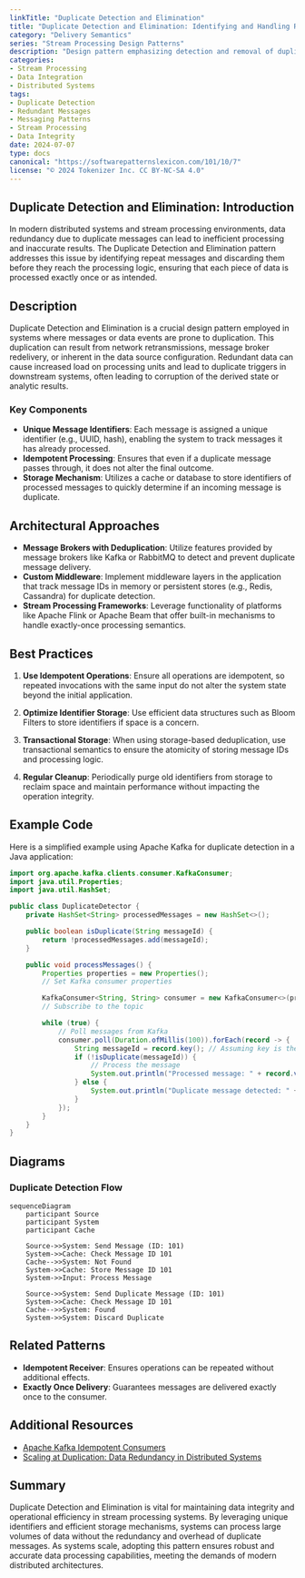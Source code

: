 ```yaml
---
linkTitle: "Duplicate Detection and Elimination"
title: "Duplicate Detection and Elimination: Identifying and Handling Redundant Messages"
category: "Delivery Semantics"
series: "Stream Processing Design Patterns"
description: "Design pattern emphasizing detection and removal of duplicate messages in stream processing environments, ensuring efficient and accurate processing without redundancy."
categories:
- Stream Processing
- Data Integration
- Distributed Systems
tags:
- Duplicate Detection
- Redundant Messages
- Messaging Patterns
- Stream Processing
- Data Integrity
date: 2024-07-07
type: docs
canonical: "https://softwarepatternslexicon.com/101/10/7"
license: "© 2024 Tokenizer Inc. CC BY-NC-SA 4.0"
---
```


## Duplicate Detection and Elimination: Introduction

In modern distributed systems and stream processing environments, data redundancy due to duplicate messages can lead to inefficient processing and inaccurate results. The Duplicate Detection and Elimination pattern addresses this issue by identifying repeat messages and discarding them before they reach the processing logic, ensuring that each piece of data is processed exactly once or as intended.

## Description

Duplicate Detection and Elimination is a crucial design pattern employed in systems where messages or data events are prone to duplication. This duplication can result from network retransmissions, message broker redelivery, or inherent in the data source configuration. Redundant data can cause increased load on processing units and lead to duplicate triggers in downstream systems, often leading to corruption of the derived state or analytic results.

### Key Components

- **Unique Message Identifiers**: Each message is assigned a unique identifier (e.g., UUID, hash), enabling the system to track messages it has already processed.
- **Idempotent Processing**: Ensures that even if a duplicate message passes through, it does not alter the final outcome.
- **Storage Mechanism**: Utilizes a cache or database to store identifiers of processed messages to quickly determine if an incoming message is duplicate.

## Architectural Approaches

- **Message Brokers with Deduplication**: Utilize features provided by message brokers like Kafka or RabbitMQ to detect and prevent duplicate message delivery.
- **Custom Middleware**: Implement middleware layers in the application that track message IDs in memory or persistent stores (e.g., Redis, Cassandra) for duplicate detection.
- **Stream Processing Frameworks**: Leverage functionality of platforms like Apache Flink or Apache Beam that offer built-in mechanisms to handle exactly-once processing semantics.

## Best Practices

1. **Use Idempotent Operations**: Ensure all operations are idempotent, so repeated invocations with the same input do not alter the system state beyond the initial application.
   
2. **Optimize Identifier Storage**: Use efficient data structures such as Bloom Filters to store identifiers if space is a concern.
   
3. **Transactional Storage**: When using storage-based deduplication, use transactional semantics to ensure the atomicity of storing message IDs and processing logic.

4. **Regular Cleanup**: Periodically purge old identifiers from storage to reclaim space and maintain performance without impacting the operation integrity.

## Example Code

Here is a simplified example using Apache Kafka for duplicate detection in a Java application:

```java
import org.apache.kafka.clients.consumer.KafkaConsumer;
import java.util.Properties;
import java.util.HashSet;

public class DuplicateDetector {
    private HashSet<String> processedMessages = new HashSet<>();

    public boolean isDuplicate(String messageId) {
        return !processedMessages.add(messageId);
    }

    public void processMessages() {
        Properties properties = new Properties();
        // Set Kafka consumer properties

        KafkaConsumer<String, String> consumer = new KafkaConsumer<>(properties);
        // Subscribe to the topic

        while (true) {
            // Poll messages from Kafka
            consumer.poll(Duration.ofMillis(100)).forEach(record -> {
                String messageId = record.key(); // Assuming key is the unique identifier
                if (!isDuplicate(messageId)) {
                    // Process the message
                    System.out.println("Processed message: " + record.value());
                } else {
                    System.out.println("Duplicate message detected: " + messageId);
                }
            });
        }
    }
}
```

## Diagrams

### Duplicate Detection Flow

```mermaid
sequenceDiagram
    participant Source
    participant System
    participant Cache

    Source->>System: Send Message (ID: 101)
    System->>Cache: Check Message ID 101
    Cache-->>System: Not Found
    System->>Cache: Store Message ID 101
    System->>Input: Process Message

    Source->>System: Send Duplicate Message (ID: 101)
    System->>Cache: Check Message ID 101
    Cache-->>System: Found
    System->>System: Discard Duplicate
```

## Related Patterns

- **Idempotent Receiver**: Ensures operations can be repeated without additional effects.
- **Exactly Once Delivery**: Guarantees messages are delivered exactly once to the consumer.

## Additional Resources

- [Apache Kafka Idempotent Consumers](https://kafka.apache.org/documentation/idempotent)
- [Scaling at Duplication: Data Redundancy in Distributed Systems](https://www.thoughtworks.com/insights/duplication-distributed-systems)

## Summary

Duplicate Detection and Elimination is vital for maintaining data integrity and operational efficiency in stream processing systems. By leveraging unique identifiers and efficient storage mechanisms, systems can process large volumes of data without the redundancy and overhead of duplicate messages. As systems scale, adopting this pattern ensures robust and accurate data processing capabilities, meeting the demands of modern distributed architectures.
